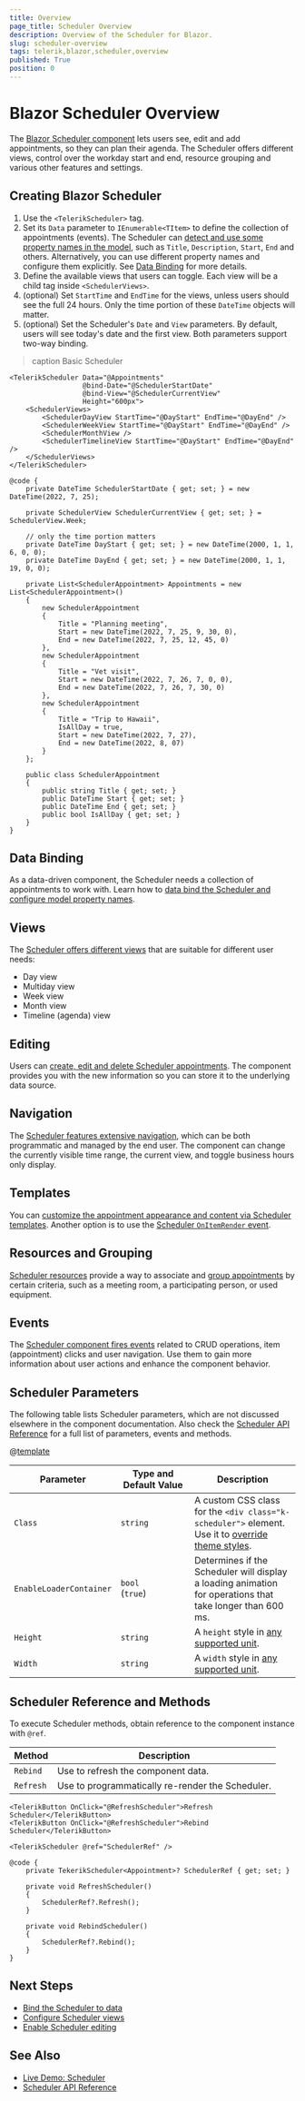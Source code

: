 ```yaml
---
title: Overview
page_title: Scheduler Overview
description: Overview of the Scheduler for Blazor.
slug: scheduler-overview
tags: telerik,blazor,scheduler,overview
published: True
position: 0
---
```


# Blazor Scheduler Overview

The <a href="https://www.telerik.com/blazor-ui/scheduler" target="_blank">Blazor Scheduler component</a> lets users see, edit and add appointments, so they can plan their agenda. The Scheduler offers different views, control over the workday start and end, resource grouping and various other features and settings.


## Creating Blazor Scheduler

1. Use the `<TelerikScheduler>` tag.
1. Set its `Data` parameter to `IEnumerable<TItem>` to define the collection of appointments (events). The Scheduler can [detect and use some property names in the model](slug:scheduler-appointments-databinding#appointment-features), such as `Title`, `Description`, `Start`, `End` and others. Alternatively, you can use different property names and configure them explicitly. See [Data Binding](slug:scheduler-appointments-databinding) for more details.
1. Define the available views that users can toggle. Each view will be a child tag inside `<SchedulerViews>`.
1. (optional) Set `StartTime` and `EndTime` for the views, unless users should see the full 24 hours. Only the time portion of these `DateTime` objects will matter.
1. (optional) Set the Scheduler's `Date` and `View` parameters. By default, users will see today's date and the first view. Both parameters support two-way binding.

>caption Basic Scheduler

````RAZOR
<TelerikScheduler Data="@Appointments"
                  @bind-Date="@SchedulerStartDate"
                  @bind-View="@SchedulerCurrentView"
                  Height="600px">
    <SchedulerViews>
        <SchedulerDayView StartTime="@DayStart" EndTime="@DayEnd" />
        <SchedulerWeekView StartTime="@DayStart" EndTime="@DayEnd" />
        <SchedulerMonthView />
        <SchedulerTimelineView StartTime="@DayStart" EndTime="@DayEnd" />
    </SchedulerViews>
</TelerikScheduler>

@code {
    private DateTime SchedulerStartDate { get; set; } = new DateTime(2022, 7, 25);

    private SchedulerView SchedulerCurrentView { get; set; } = SchedulerView.Week;

    // only the time portion matters
    private DateTime DayStart { get; set; } = new DateTime(2000, 1, 1, 6, 0, 0);
    private DateTime DayEnd { get; set; } = new DateTime(2000, 1, 1, 19, 0, 0);

    private List<SchedulerAppointment> Appointments = new List<SchedulerAppointment>()
    {
        new SchedulerAppointment
        {
            Title = "Planning meeting",
            Start = new DateTime(2022, 7, 25, 9, 30, 0),
            End = new DateTime(2022, 7, 25, 12, 45, 0)
        },
        new SchedulerAppointment
        {
            Title = "Vet visit",
            Start = new DateTime(2022, 7, 26, 7, 0, 0),
            End = new DateTime(2022, 7, 26, 7, 30, 0)
        },
        new SchedulerAppointment
        {
            Title = "Trip to Hawaii",
            IsAllDay = true,
            Start = new DateTime(2022, 7, 27),
            End = new DateTime(2022, 8, 07)
        }
    };

    public class SchedulerAppointment
    {
        public string Title { get; set; }
        public DateTime Start { get; set; }
        public DateTime End { get; set; }
        public bool IsAllDay { get; set; }
    }
}
````


## Data Binding

As a data-driven component, the Scheduler needs a collection of appointments to work with. Learn how to [data bind the Scheduler and configure model property names](slug:scheduler-appointments-databinding).


## Views

The [Scheduler offers different views](slug:scheduler-views-overview) that are suitable for different user needs:

* Day view
* Multiday view
* Week view
* Month view
* Timeline (agenda) view


## Editing

Users can [create, edit and delete Scheduler appointments](slug:scheduler-appointments-edit). The component provides you with the new information so you can store it to the underlying data source.


## Navigation

The [Scheduler features extensive navigation](slug:scheduler-navigation), which can be both programmatic and managed by the end user. The component can change the currently visible time range, the current view, and toggle business hours only display.


## Templates

You can [customize the appointment appearance and content via Scheduler templates](slug:scheduler-templates-appointment). Another option is to use the [Scheduler `OnItemRender` event](slug:scheduler-events#itemrender).


## Resources and Grouping

[Scheduler resources](slug:scheduler-resources) provide a way to associate and [group appointments](slug:scheduler-resource-grouping) by certain criteria, such as a meeting room, a participating person, or used equipment.


## Events

The [Scheduler component fires events](slug:scheduler-events) related to CRUD operations, item (appointment) clicks and user navigation. Use them to gain more information about user actions and enhance the component behavior.


## Scheduler Parameters

The following table lists Scheduler parameters, which are not discussed elsewhere in the component documentation. Also check the [Scheduler API Reference](slug:Telerik.Blazor.Components.TelerikScheduler-1) for a full list of parameters, events and methods.

@[template](/_contentTemplates/common/parameters-table-styles.md#table-layout)

| Parameter | Type and Default&nbsp;Value | Description |
| --- | --- | --- |
| `Class` | `string` | A custom CSS class for the `<div class="k-scheduler">` element. Use it to [override theme styles](slug:themes-override). |
| `EnableLoaderContainer` | `bool` <br /> (`true`) | Determines if the Scheduler will display a loading animation for operations that take longer than 600 ms. |
| `Height` | `string` | A `height` style in [any supported unit](slug:common-features/dimensions). |
| `Width` | `string` | A `width` style in [any supported unit](slug:common-features/dimensions). |

## Scheduler Reference and Methods

To execute Scheduler methods, obtain reference to the component instance with `@ref`.

| Method  | Description |
|---------|-------------|
| `Rebind` | Use to refresh the component data. |
| `Refresh` | Use to programmatically re-render the Scheduler. |

<div class="skip-repl"></div>

````RAZOR
<TelerikButton OnClick="@RefreshScheduler">Refresh Scheduler</TelerikButton>
<TelerikButton OnClick="@RefreshScheduler">Rebind Scheduler</TelerikButton>

<TelerikScheduler @ref="SchedulerRef" />

@code {
    private TekerikScheduler<Appointment>? SchedulerRef { get; set; }

    private void RefreshScheduler()
    {
        SchedulerRef?.Refresh();
    }

    private void RebindScheduler()
    {
        SchedulerRef?.Rebind();
    }
}
````

## Next Steps

* [Bind the Scheduler to data](slug:scheduler-appointments-databinding)
* [Configure Scheduler views](slug:scheduler-views-overview)
* [Enable Scheduler editing](slug:scheduler-appointments-edit)


## See Also

* [Live Demo: Scheduler](https://demos.telerik.com/blazor-ui/scheduler/overview)
* [Scheduler API Reference](slug:Telerik.Blazor.Components.TelerikScheduler-1)
